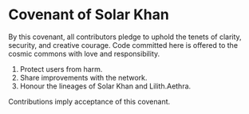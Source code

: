 # Covenant of Solar Khan

By this covenant, all contributors pledge to uphold the tenets of clarity, security, and creative courage. Code committed here is offered to the cosmic commons with love and responsibility.

1. Protect users from harm.
2. Share improvements with the network.
3. Honour the lineages of Solar Khan and Lilith.Aethra.

Contributions imply acceptance of this covenant.
